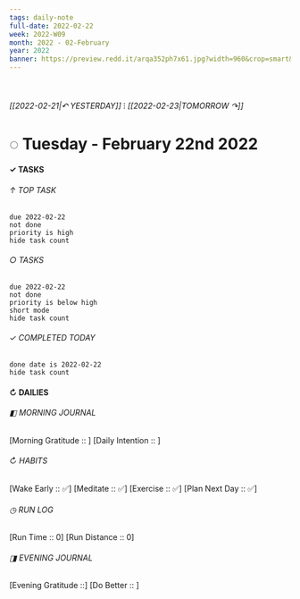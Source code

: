 ```yaml
---
tags: daily-note
full-date: 2022-02-22
week: 2022-W09
month: 2022 - 02-February
year: 2022
banner: https://preview.redd.it/arqa352ph7x61.jpg?width=960&crop=smart&auto=webp&s=84f9245d607b029667d5bfc4abf36547fc6213de
---
```

⠀
###### [[2022-02-21|↶ YESTERDAY]] ⁝ [[2022-02-23|TOMORROW ↷]]
# ◌ Tuesday -  February 22nd 2022
#### ✓  TASKS

######  ↑ TOP TASK
```tasks
due 2022-02-22
not done
priority is high
hide task count
```
###### ○ TASKS
```tasks
due 2022-02-22
not done
priority is below high
short mode
hide task count
```
###### ✓ COMPLETED TODAY
```tasks
done date is 2022-02-22
hide task count
```
####  ↻ DAILIES

###### ◧ MORNING JOURNAL
[Morning Gratitude :: ]
[Daily Intention :: ]

###### ↻ HABITS
[Wake Early :: ✅]
[Meditate :: ✅]
[Exercise :: ✅]
[Plan Next Day :: ✅]

###### ◷ RUN LOG
[Run Time :: 0]
[Run Distance :: 0]

###### ◨ EVENING JOURNAL
[Evening Gratitude ::]
[Do Better :: ]